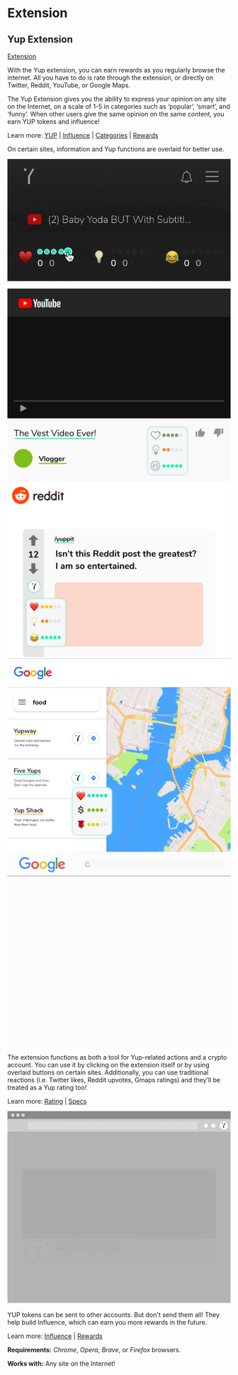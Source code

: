 # Extension

## Yup Extension

[Extension](https://chrome.google.com/webstore/detail/yup/nhmeoaahigiljjdkoagafdccikgojjoi)

With the Yup extension, you can earn rewards as you regularly browse the internet. All you have to do is rate through the extension, or directly on Twitter, Reddit, YouTube, or Google Maps.

The Yup Extension gives you the ability to express your opinion on any site on the Internet, on a scale of 1-5 in categories such as ‘popular’, ‘smart’, and ‘funny’. When other users give the same opinion on the same content, you earn YUP tokens and influence!

Learn more: [YUP](https://github.com/Yup-io/yup\_docs/tree/24938ac610bbd465109806ec69fb9e97054f2399/token.md) | [Influence](https://github.com/Yup-io/yup\_docs/tree/24938ac610bbd465109806ec69fb9e97054f2399/influence.md) | [Categories](https://github.com/Yup-io/yup\_docs/tree/24938ac610bbd465109806ec69fb9e97054f2399/categories.md) | [Rewards](https://app.gitbook.com/s/-MQyY9tFMeG85lSwDcf--887967055/products/rewards.md)

On certain sites, information and Yup functions are overlaid for better use.

![](../../.gitbook/assets/extension.gif)



![](../../.gitbook/assets/youtube.png) ![](../../.gitbook/assets/reddit.png) ![](../../.gitbook/assets/gmaps.png) ![](../../.gitbook/assets/google.gif)&#x20;

The extension functions as both a tool for Yup-related actions and a crypto account. You can use it by clicking on the extension itself or by using overlaid buttons on certain sites. Additionally, you can use traditional reactions (i.e. Twitter likes, Reddit upvotes, Gmaps ratings) and they’ll be treated as a Yup rating too!

Learn more: [Rating](https://github.com/Yup-io/yup\_docs/tree/24938ac610bbd465109806ec69fb9e97054f2399/rating.md) | [Specs](https://github.com/Yup-io/yup\_docs/tree/24938ac610bbd465109806ec69fb9e97054f2399/specs.md)

![](../../.gitbook/assets/rewards.gif)

YUP tokens can be sent to other accounts. But don't send them all! They help build Influence, which can earn you more rewards in the future.

Learn more: [Influence](https://github.com/Yup-io/yup\_docs/tree/24938ac610bbd465109806ec69fb9e97054f2399/influence.md) | [Rewards](https://app.gitbook.com/s/-MQyY9tFMeG85lSwDcf--887967055/products/rewards.md)

**Requirements:** _Chrome_, _Opera_, _Brave_, or _Firefox_ browsers.

**Works with:** Any site on the Internet!
